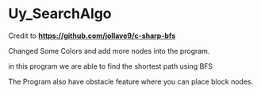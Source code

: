 # Uy_SearchAlgo

Credit to **https://github.com/jollave9/c-sharp-bfs**

Changed Some Colors and add more nodes into the program.

in this program we are able to find  the shortest path using BFS 

The Program also have obstacle feature where you can place block nodes.
